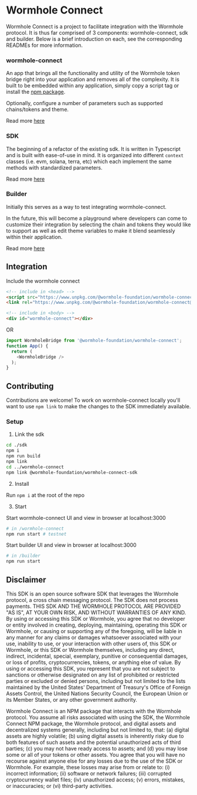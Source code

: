 # Wormhole Connect

Wormhole Connect is a project to facilitate integration with the Wormhole protocol. It is thus far comprised of 3 components: wormhole-connect, sdk and builder. Below is a brief introduction on each, see the corresponding READMEs for more information.

### wormhole-connect

An app that brings all the functionality and utility of the Wormhole token bridge right into your application and removes all of the complexity. It is built to be embedded within any application, simply copy a script tag or install the [npm package](https://www.npmjs.com/package/@wormhole-foundation/wormhole-connect). 

Optionally, configure a number of parameters such as supported chains/tokens and theme.

Read more [here](./wormhole-connect/README.md)

### SDK

The beginning of a refactor of the existing sdk. It is written in Typescript and is built with ease-of-use in mind. It is organized into different `context` classes (i.e. evm, solana, terra, etc) which each implement the same methods with standardized parameters.

Read more [here](./sdk/README.md)

### Builder

Initially this serves as a way to test integrating wormhole-connect. 

In the future, this will become a playground where developers can come to customize their integration by selecting the chain and tokens they would like to support as well as edit theme variables to make it blend seamlessly within their application.

Read more [here](./builder/README.md)


## Integration 

Include the wormhole connect 

```html
<!-- include in <head> -->
<script src="https://www.unpkg.com/@wormhole-foundation/wormhole-connect@0.0.9/dist/main.js" defer></script>
<link rel="https://www.unpkg.com/@wormhole-foundation/wormhole-connect@0.0.9/dist/main.css" />

<!-- include in <body> -->
<div id="wormhole-connect"></div>
```

OR

```javascript
import WormholeBridge from '@wormhole-foundation/wormhole-connect';
function App() {
  return (
    <WormholeBridge />
  );
}
```


## Contributing

Contributions are welcome! To work on wormhole-connect locally you'll want to use `npm link` to make the changes to the SDK immediately available.

### Setup

1) Link the sdk

```bash
cd ./sdk
npm i
npm run build
npm link
cd ../wormhole-connect
npm link @wormhole-foundation/wormhole-connect-sdk
```

2) Install

Run `npm i` at the root of the repo

3) Start

Start wormhole-connect UI and view in browser at localhost:3000
```bash
# in /wormhole-connect
npm run start # testnet
```

Start builder UI and view in browser at localhost:3000
```bash
# in /builder
npm run start
```


## Disclaimer

This SDK is an open source software SDK that leverages the Wormhole protocol, a cross chain messaging protocol. The SDK does not process payments. THIS SDK AND THE WORMHOLE PROTOCOL ARE PROVIDED "AS IS", AT YOUR OWN RISK, AND WITHOUT WARRANTIES OF ANY KIND. By using or accessing this SDK or Wormhole, you agree that no developer or entity involved in creating, deploying, maintaining, operating this SDK or Wormhole, or causing or supporting any of the foregoing, will be liable in any manner for any claims or damages whatsoever associated with your use, inability to use, or your interaction with other users of, this SDK or Wormhole, or this SDK or Wormhole themselves, including any direct, indirect, incidental, special, exemplary, punitive or consequential damages, or loss of profits, cryptocurrencies, tokens, or anything else of value. By using or accessing this SDK, you represent that you are not subject to sanctions or otherwise designated on any list of prohibited or restricted parties or excluded or denied persons, including but not limited to the lists maintained by the United States' Department of Treasury's Office of Foreign Assets Control, the United Nations Security Council, the European Union or its Member States, or any other government authority.

Wormhole Connect is an NPM package that interacts with the Wormhole protocol. You assume all risks associated with using the SDK, the Wormhole Connect NPM package, the Wormhole protocol, and digital assets and decentralized systems generally, including but not limited to, that: (a) digital assets are highly volatile; (b) using digital assets is inherently risky due to both features of such assets and the potential unauthorized acts of third parties; (c) you may not have ready access to assets; and (d) you may lose some or all of your tokens or other assets. You agree that you will have no recourse against anyone else for any losses due to the use of the SDK or Wormhole. For example, these losses may arise from or relate to: (i) incorrect information; (ii) software or network failures; (iii) corrupted cryptocurrency wallet files; (iv) unauthorized access; (v) errors, mistakes, or inaccuracies; or (vi) third-party activities.
